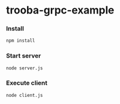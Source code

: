 # trooba-grpc-example

### Install

```bash
npm install
```

### Start server

```bash
node server.js
```

### Execute client

```bash
node client.js
```
